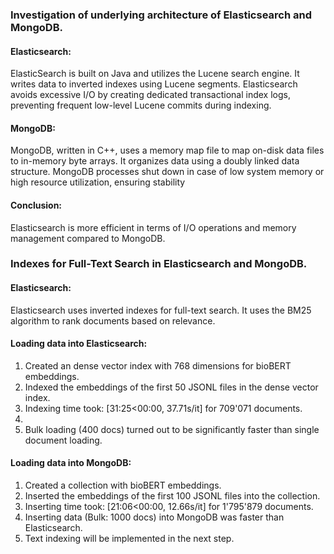 ### Investigation of underlying architecture of Elasticsearch and MongoDB.

#### Elasticsearch:
ElasticSearch is built on Java and utilizes the Lucene search engine. It writes data to inverted indexes using Lucene segments. 
Elasticsearch avoids excessive I/O by creating dedicated transactional index logs, preventing frequent low-level Lucene commits during indexing.

#### MongoDB:
MongoDB, written in C++, uses a memory map file to map on-disk data files to in-memory byte arrays. 
It organizes data using a doubly linked data structure. MongoDB processes shut down in case of low system memory or high resource utilization, ensuring stability

#### Conclusion:
Elasticsearch is more efficient in terms of I/O operations and memory management compared to MongoDB.

### Indexes for Full-Text Search in Elasticsearch and MongoDB.

#### Elasticsearch:
Elasticsearch uses inverted indexes for full-text search. It uses the BM25 algorithm to rank documents based on relevance.

#### Loading data into Elasticsearch:
1. Created an dense vector index with 768 dimensions for bioBERT embeddings.
2. Indexed the embeddings of the first 50 JSONL files in the dense vector index.
3. Indexing time took: [31:25<00:00, 37.71s/it] for 709'071 documents.
4. 
3. Bulk loading (400 docs) turned out to be significantly faster than single document loading.


#### Loading data into MongoDB:
1. Created a collection with bioBERT embeddings.
2. Inserted the embeddings of the first 100 JSONL files into the collection.
3. Inserting time took: [21:06<00:00, 12.66s/it] for 1'795'879 documents.
4. Inserting data (Bulk: 1000 docs) into MongoDB was faster than Elasticsearch.
5. Text indexing will be implemented in the next step.